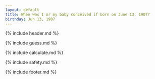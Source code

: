 ```yaml
---
layout: default
title: When was I or my baby conceived if born on June 13, 1907?
birthday: Jun 13, 1907
---
```


{% include header.md %}

{% include guess.md %}

{% include calculate.md %}

{% include safety.md %}

{% include footer.md %}



